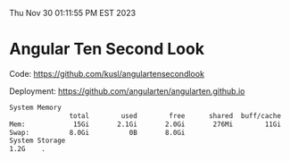Thu Nov 30 01:11:55 PM EST 2023

# Angular Ten Second Look

Code: https://github.com/kusl/angulartensecondlook

Deployment: https://github.com/angularten/angularten.github.io

```bash
System Memory
               total        used        free      shared  buff/cache   available
Mem:            15Gi       2.1Gi       2.0Gi       276Mi        11Gi        13Gi
Swap:          8.0Gi          0B       8.0Gi
System Storage
1.2G	.
```
